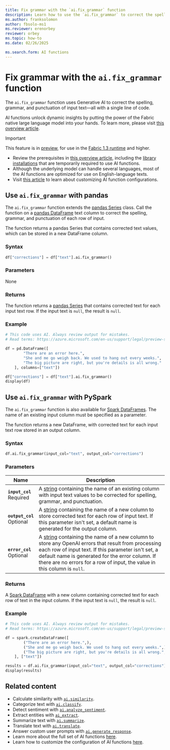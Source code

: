 ```yaml
---
title: Fix grammar with the `ai.fix_grammar` function
description: Learn how to use the `ai.fix_grammar` to correct the spelling, grammar, and punctuation of input text.
ms.author: franksolomon
author: fbsolo-ms1
ms.reviewer: erenorbey
reviewer: orbey
ms.topic: how-to
ms.date: 02/26/2025

ms.search.form: AI functions
---
```


# Fix grammar with the `ai.fix_grammar` function

The `ai.fix_grammar` function uses Generative AI to correct the spelling, grammar, and punctuation of input text—all with a single line of code.

AI functions unlock dynamic insights by putting the power of the Fabric native large language model into your hands. To learn more, please visit [this overview article](./ai-function-overview.md).

> [!IMPORTANT]
> This feature is in [preview](../../get-started/preview.md), for use in the [Fabric 1.3 runtime](../../data-engineering/runtime-1-3.md) and higher.
>
> - Review the prerequisites in [this overview article](./ai-function-overview.md), including the [library installations](./ai-function-overview.md#getting-started-with-ai-functions) that are temporarily required to use AI functions.
> - Although the underlying model can handle several languages, most of the AI functions are optimized for use on English-language texts.
> - Visit [this article](./ai-function-configuration.md) to learn about customizing AI function configurations.

## Use `ai.fix_grammar` with pandas

The `ai.fix_grammar` function extends the [pandas Series](https://pandas.pydata.org/docs/reference/api/pandas.Series.html) class. Call the function on a [pandas DataFrame](https://pandas.pydata.org/docs/reference/api/pandas.DataFrame.html) text column to correct the spelling, grammar, and punctuation of each row of input.

The function returns a pandas Series that contains corrected text values, which can be stored in a new DataFrame column.

### Syntax

```python
df["corrections"] = df["text"].ai.fix_grammar()
```

### Parameters

None

### Returns

The function returns a [pandas Series](https://pandas.pydata.org/docs/reference/api/pandas.Series.html) that contains corrected text for each input text row. If the input text is `null`, the result is `null`.

### Example

```python
# This code uses AI. Always review output for mistakes. 
# Read terms: https://azure.microsoft.com/en-us/support/legal/preview-supplemental-terms/

df = pd.DataFrame([
        "There are an error here.",
        "She and me go weigh back. We used to hang out every weeks.",
        "The big picture are right, but you're details is all wrong."
    ], columns=["text"])

df["corrections"] = df["text"].ai.fix_grammar()
display(df)
```

## Use `ai.fix_grammar` with PySpark

The `ai.fix_grammar` function is also available for [Spark DataFrames](https://spark.apache.org/docs/latest/api/python/reference/pyspark.sql/dataframe.html). The name of an existing input column must be specified as a parameter.

The function returns a new DataFrame, with corrected text for each input text row stored in an output column.

### Syntax

```python
df.ai.fix_grammar(input_col="text", output_col="corrections")
```

### Parameters

| **Name** | **Description** |
|---|---|
| **`input_col`** <br> Required | A [string](https://spark.apache.org/docs/latest/api/python/reference/pyspark.sql/api/pyspark.sql.types.StringType.html) containing the name of an existing column with input text values to be corrected for spelling, grammar, and punctuation. |
| **`output_col`** <br> Optional | A [string](https://spark.apache.org/docs/latest/api/python/reference/pyspark.sql/api/pyspark.sql.types.StringType.html) containing the name of a new column to store corrected text for each row of input text. If this parameter isn't set, a default name is generated for the output column. |
| **`error_col`** <br> Optional | A [string](https://spark.apache.org/docs/latest/api/python/reference/pyspark.sql/api/pyspark.sql.types.StringType.html) containing the name of a new column to store any OpenAI errors that result from processing each row of input text. If this parameter isn't set, a default name is generated for the error column. If there are no errors for a row of input, the value in this column is `null`. |

### Returns

A [Spark DataFrame](https://spark.apache.org/docs/latest/api/python/reference/pyspark.sql/dataframe.html) with a new column containing corrected text for each row of text in the input column. If the input text is `null`, the result is `null`.

### Example

```python
# This code uses AI. Always review output for mistakes. 
# Read terms: https://azure.microsoft.com/en-us/support/legal/preview-supplemental-terms/

df = spark.createDataFrame([
        ("There are an error here.",),
        ("She and me go weigh back. We used to hang out every weeks.",),
        ("The big picture are right, but you're details is all wrong.",)
    ], ["text"])

results = df.ai.fix_grammar(input_col="text", output_col="corrections")
display(results)
```

## Related content

- Calculate similarity with [`ai.similarity`](./similarity.md).
- Categorize text with [`ai.classify`](./classify.md).
- Detect sentiment with [`ai.analyze_sentiment`](./analyze-sentiment.md).
- Extract entities with [`ai_extract`](./extract.md).
- Summarize text with [`ai.summarize`](./summarize.md).
- Translate text with [`ai.translate`](./translate.md).
- Answer custom user prompts with [`ai.generate_response`](./generate-response.md).
- Learn more about the full set of AI functions [here](./ai-function-overview.md).
- Learn how to customize the configuration of AI functions [here](./ai-function-configuration.md).
